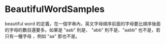 # BeautifulWordSamples  
beautiful word 的定義，在一個字串內，英文字母順序前面的字母要比順序後面的字母的數目還要多。如果是 "aab" 則是、 "abb" 則不是、"aabb" 也不是，若只有一種字母 ，例如 "aa" 那也不是。
